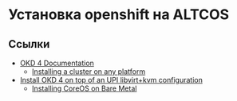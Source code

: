 # Установка openshift на ALTCOS 

## Ссылки

- [OKD 4 Documentation ](https://docs.okd.io/latest/welcome/index.html)
  * [Installing a cluster on any platform](https://docs.okd.io/latest/installing/installing_platform_agnostic/installing-platform-agnostic.html)
- [Install OKD 4 on top of an UPI libvirt+kvm configuration](https://github.com/openshift/okd/blob/master/Guides/UPI/libvirt/libvirt.md)
  * [Installing CoreOS on Bare Metal](https://docs.fedoraproject.org/en-US/fedora-coreos/bare-metal/)
